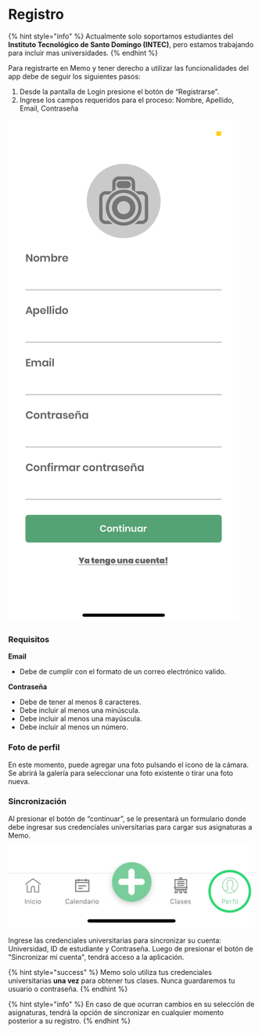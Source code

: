 # Registro

{% hint style="info" %}
Actualmente solo soportamos estudiantes del **Instituto Tecnológico de Santo Domingo \(INTEC\)**, pero estamos trabajando para incluir mas universidades.
{% endhint %}

Para registrarte en Memo y tener derecho a utilizar las funcionalidades del app debe de seguir los siguientes pasos:

1. Desde la pantalla de Login presione el botón de “Registrarse”.
2. Ingrese los campos requeridos para el proceso: Nombre, Apellido, Email, Contraseña

![Pantalla de registro](../.gitbook/assets/image%20%281%29.png)

### Requisitos

**Email**

* Debe de cumplir con el formato de un correo electrónico valido.

**Contraseña**

* Debe de tener al menos 8 caracteres.
* Debe incluir al menos una minúscula.
* Debe incluir al menos una mayúscula.
* Debe incluir al menos un número.

### Foto de perfil

En este momento, puede agregar una foto pulsando el icono de la cámara. Se abrirá la galería para seleccionar una foto existente o tirar una foto nueva.

### Sincronización

Al presionar el botón de “continuar”, se le presentará un formulario donde debe ingresar sus credenciales universitarias para cargar sus asignaturas a Memo.

![Formulario de sincronizaci&#xF3;n](../.gitbook/assets/image%20%285%29.png)

Ingrese las credenciales universitarias para sincronizar su cuenta: Universidad, ID de estudiante y Contraseña. Luego de presionar el botón de "Sincronizar mi cuenta", tendrá acceso a la aplicación.

{% hint style="success" %}
Memo solo utiliza tus credenciales universitarias **una vez** para obtener tus clases. Nunca guardaremos tu usuario o contraseña.
{% endhint %}

{% hint style="info" %}
En caso de que ocurran cambios en su selección de asignaturas, tendrá la opción de sincronizar en cualquier momento posterior a su registro.
{% endhint %}



